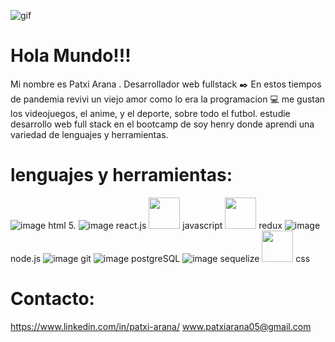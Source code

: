 
![gif](https://user-images.githubusercontent.com/90577230/158082531-7298bd7d-8bed-4f91-927b-7162ddad15d5.gif)



 # Hola Mundo!!!
Mi nombre es Patxi Arana . 
Desarrollador web fullstack  ✒️ 
En estos tiempos de pandemia revivi un viejo amor como lo era la programacion 💻 me gustan los videojuegos, el anime, y el deporte, sobre todo el futbol.
estudie desarrollo web full stack en el bootcamp de soy henry donde aprendi una variedad de lenguajes y herramientas.
# lenguajes y herramientas:
![image](https://user-images.githubusercontent.com/90577230/158084961-9ff15f87-0d50-42fa-a348-48c21111c66d.png) html 5.
![image](https://user-images.githubusercontent.com/90577230/158085174-c5bec289-ca1d-4c01-a306-7e43331f82aa.png) react.js
<img src="https://camo.githubusercontent.com/b4ff7f14956d1e50e56f37992f87c6a73166345ea928b6dbe1140db457b9707b/68747470733a2f2f75706c6f61642e77696b696d656469612e6f72672f77696b6970656469612f636f6d6d6f6e732f7468756d622f392f39392f556e6f6666696369616c5f4a6176615363726970745f6c6f676f5f322e7376672f3130323470782d556e6f6666696369616c5f4a6176615363726970745f6c6f676f5f322e7376672e706e67" width = "50" heigth = "50" /> javascript 
<img src = "https://camo.githubusercontent.com/7b7f04b16cc2d2d4a32985710e4d640985337a32bbb1e60cdacede2c8a4ae57b/68747470733a2f2f63646e2e776f726c64766563746f726c6f676f2e636f6d2f6c6f676f732f72656475782e737667"  width = "50" heigth = "50" /> redux
![image](https://user-images.githubusercontent.com/90577230/158087787-21b7d22b-0b9f-4934-823f-9be306fb3a95.png) node.js
![image](https://user-images.githubusercontent.com/90577230/158087838-88de3800-ad7d-4c50-a252-a97d72cf17f2.png) git
![image](https://user-images.githubusercontent.com/90577230/158087906-188c2811-2649-424c-9455-42ece976a27d.png) postgreSQL
![image](https://user-images.githubusercontent.com/90577230/158087986-4b4b687e-b960-44a5-ba24-bbceb9a57a98.png) sequelize
<img src ="https://th.bing.com/th/id/OIP.pXrq6xy_Gxua3qTfGZLXqwHaKc?pid=ImgDet&rs=1" width = "50" heigth = "50" /> css

# Contacto:
https://www.linkedin.com/in/patxi-arana/
www.patxiarana05@gmail.com














